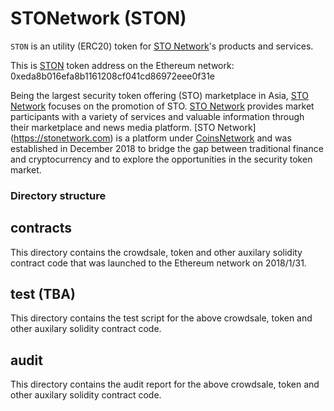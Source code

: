 # STONetwork (STON)

`STON` is an utility (ERC20) token for [STO Network](https://stonetwork.com)'s products and services.

This is [STON](https://etherscan.io/token/0x1571c3815bd411c39daed0e61b8eecb37c441486) token address on the Ethereum network: 0xeda8b016efa8b1161208cf041cd86972eee0f31e

Being the largest security token offering (STO) marketplace in Asia, [STO Network](https://stonetwork.com) focuses on the promotion of STO. [STO Network](https://stonetwork.com) provides market participants with a variety of services and valuable information through their marketplace and news media platform. [STO Network] (https://stonetwork.com) is a platform under [CoinsNetwork](https://www.coinsnetwork.com/en/) and was established in December 2018 to bridge the gap between traditional finance and cryptocurrency and to explore the opportunities in the security token market.

### Directory structure 

## contracts

This directory contains the crowdsale, token and other auxilary solidity contract code that was launched to the Ethereum network on 2018/1/31.  

## test (TBA)
This directory contains the test script for the above crowdsale, token and other auxilary solidity contract code.  

## audit
This directory contains the audit report for the above crowdsale, token and other auxilary solidity contract code.  